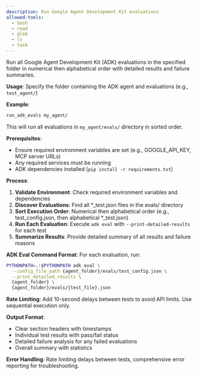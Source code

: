 ```yaml
---
description: Run Google Agent Development Kit evaluations
allowed-tools:
  - bash
  - read
  - glob
  - ls
  - task
---
```


Run all Google Agent Development Kit (ADK) evaluations in the specified folder in numerical then alphabetical order with detailed results and failure summaries.

**Usage**: Specify the folder containing the ADK agent and evaluations (e.g., `test_agent/`)

**Example**: 
```bash
run_adk_evals my_agent/
```
This will run all evaluations in `my_agent/evals/` directory in sorted order.

**Prerequisites**: 
- Ensure required environment variables are set (e.g., GOOGLE_API_KEY, MCP server URLs)
- Any required services must be running
- ADK dependencies installed (`pip install -r requirements.txt`)

**Process**:
1. **Validate Environment**: Check required environment variables and dependencies
2. **Discover Evaluations**: Find all *_test.json files in the evals/ directory
3. **Sort Execution Order**: Numerical then alphabetical order (e.g., test_config.json, then alphabetical *_test.json)
4. **Run Each Evaluation**: Execute `adk eval` with `--print-detailed-results` for each test
5. **Summarize Results**: Provide detailed summary of all results and failure reasons

**ADK Eval Command Format**:
For each evaluation, run:
```bash
PYTHONPATH=.:$PYTHONPATH adk eval \
  --config_file_path {agent_folder}/evals/test_config.json \
  --print_detailed_results \
  {agent_folder} \
  {agent_folder}/evals/{test_file}.json
```

**Rate Limiting**: Add 10-second delays between tests to avoid API limits. Use sequential execution only.

**Output Format**: 
- Clear section headers with timestamps
- Individual test results with pass/fail status
- Detailed failure analysis for any failed evaluations
- Overall summary with statistics

**Error Handling**: Rate limiting delays between tests, comprehensive error reporting for troubleshooting.